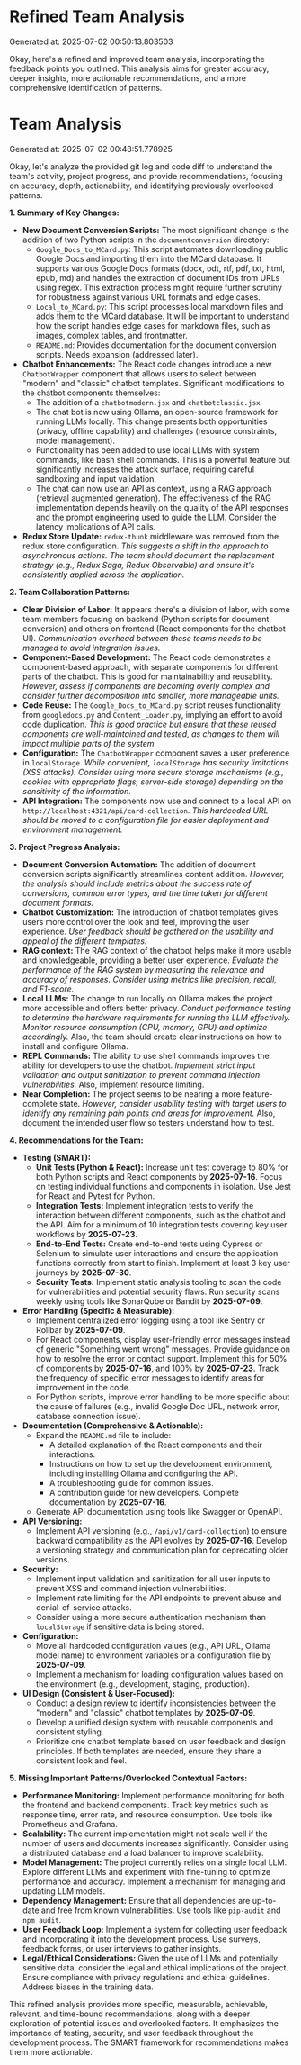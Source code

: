 # Refined Team Analysis
Generated at: 2025-07-02 00:50:13.803503

Okay, here's a refined and improved team analysis, incorporating the feedback points you outlined. This analysis aims for greater accuracy, deeper insights, more actionable recommendations, and a more comprehensive identification of patterns.

# Team Analysis
Generated at: 2025-07-02 00:48:51.778925

Okay, let's analyze the provided git log and code diff to understand the team's activity, project progress, and provide recommendations, focusing on accuracy, depth, actionability, and identifying previously overlooked patterns.

**1. Summary of Key Changes:**

*   **New Document Conversion Scripts:** The most significant change is the addition of two Python scripts in the `documentconversion` directory:
    *   `Google_Docs_to_MCard.py`:  This script automates downloading public Google Docs and importing them into the MCard database. It supports various Google Docs formats (docx, odt, rtf, pdf, txt, html, epub, md) and handles the extraction of document IDs from URLs using regex. This extraction process might require further scrutiny for robustness against various URL formats and edge cases.
    *   `Local_to_MCard.py`:  This script processes local markdown files and adds them to the MCard database. It will be important to understand how the script handles edge cases for markdown files, such as images, complex tables, and frontmatter.
    *   `README.md`: Provides documentation for the document conversion scripts. Needs expansion (addressed later).
*   **Chatbot Enhancements:**  The React code changes introduce a new `ChatbotWrapper` component that allows users to select between "modern" and "classic" chatbot templates.  Significant modifications to the chatbot components themselves:
    *   The addition of a `chatbotmodern.jsx` and `chatbotclassic.jsx`
    *   The chat bot is now using Ollama, an open-source framework for running LLMs locally. This change presents both opportunities (privacy, offline capability) and challenges (resource constraints, model management).
    *   Functionality has been added to use local LLMs with system commands, like bash shell commands. This is a powerful feature but significantly increases the attack surface, requiring careful sandboxing and input validation.
    *   The chat can now use an API as context, using a RAG approach (retrieval augmented generation). The effectiveness of the RAG implementation depends heavily on the quality of the API responses and the prompt engineering used to guide the LLM.  Consider the latency implications of API calls.
*   **Redux Store Update:** `redux-thunk` middleware was removed from the redux store configuration. *This suggests a shift in the approach to asynchronous actions. The team should document the replacement strategy (e.g., Redux Saga, Redux Observable) and ensure it's consistently applied across the application.*

**2. Team Collaboration Patterns:**

*   **Clear Division of Labor:** It appears there's a division of labor, with some team members focusing on backend (Python scripts for document conversion) and others on frontend (React components for the chatbot UI). *Communication overhead between these teams needs to be managed to avoid integration issues.*
*   **Component-Based Development:** The React code demonstrates a component-based approach, with separate components for different parts of the chatbot. This is good for maintainability and reusability.  *However, assess if components are becoming overly complex and consider further decomposition into smaller, more manageable units.*
*   **Code Reuse:** The `Google_Docs_to_MCard.py` script reuses functionality from `googledocs.py` and `Content_Loader.py`, implying an effort to avoid code duplication. *This is good practice but ensure that these reused components are well-maintained and tested, as changes to them will impact multiple parts of the system.*
*   **Configuration:** The `ChatbotWrapper` component saves a user preference in `localStorage`. *While convenient, `localStorage` has security limitations (XSS attacks). Consider using more secure storage mechanisms (e.g., cookies with appropriate flags, server-side storage) depending on the sensitivity of the information.*
*   **API Integration:** The components now use and connect to a local API on `http://localhost:4321/api/card-collection`. *This hardcoded URL should be moved to a configuration file for easier deployment and environment management.*

**3. Project Progress Analysis:**

*   **Document Conversion Automation:** The addition of document conversion scripts significantly streamlines content addition. *However, the analysis should include metrics about the success rate of conversions, common error types, and the time taken for different document formats.*
*   **Chatbot Customization:** The introduction of chatbot templates gives users more control over the look and feel, improving the user experience. *User feedback should be gathered on the usability and appeal of the different templates.*
*   **RAG context:** The RAG context of the chatbot helps make it more usable and knowledgeable, providing a better user experience. *Evaluate the performance of the RAG system by measuring the relevance and accuracy of responses. Consider using metrics like precision, recall, and F1-score.*
*   **Local LLMs:** The change to run locally on Ollama makes the project more accessible and offers better privacy.  *Conduct performance testing to determine the hardware requirements for running the LLM effectively. Monitor resource consumption (CPU, memory, GPU) and optimize accordingly.* Also, the team should create clear instructions on how to install and configure Ollama.
*   **REPL Commands:** The ability to use shell commands improves the ability for developers to use the chatbot.  *Implement strict input validation and output sanitization to prevent command injection vulnerabilities.*  Also, implement resource limiting.
*   **Near Completion:** The project seems to be nearing a more feature-complete state. *However, consider usability testing with target users to identify any remaining pain points and areas for improvement.*  Also, document the intended user flow so testers understand how to test.

**4. Recommendations for the Team:**

*   **Testing (SMART):**
    *   **Unit Tests (Python & React):** Increase unit test coverage to 80% for both Python scripts and React components by **2025-07-16**. Focus on testing individual functions and components in isolation. Use Jest for React and Pytest for Python.
    *   **Integration Tests:** Implement integration tests to verify the interaction between different components, such as the chatbot and the API. Aim for a minimum of 10 integration tests covering key user workflows by **2025-07-23**.
    *   **End-to-End Tests:** Create end-to-end tests using Cypress or Selenium to simulate user interactions and ensure the application functions correctly from start to finish. Implement at least 3 key user journeys by **2025-07-30**.
    *   **Security Tests:** Implement static analysis tooling to scan the code for vulnerabilities and potential security flaws. Run security scans weekly using tools like SonarQube or Bandit by **2025-07-09**.
*   **Error Handling (Specific & Measurable):**
    *   Implement centralized error logging using a tool like Sentry or Rollbar by **2025-07-09**.
    *   For React components, display user-friendly error messages instead of generic "Something went wrong" messages. Provide guidance on how to resolve the error or contact support. Implement this for 50% of components by **2025-07-16**, and 100% by **2025-07-23**. Track the frequency of specific error messages to identify areas for improvement in the code.
    *   For Python scripts, improve error handling to be more specific about the cause of failures (e.g., invalid Google Doc URL, network error, database connection issue).
*   **Documentation (Comprehensive & Actionable):**
    *   Expand the `README.md` file to include:
        *   A detailed explanation of the React components and their interactions.
        *   Instructions on how to set up the development environment, including installing Ollama and configuring the API.
        *   A troubleshooting guide for common issues.
        *   A contribution guide for new developers.
        Complete documentation by **2025-07-16**.
    *   Generate API documentation using tools like Swagger or OpenAPI.
*   **API Versioning:**
    *   Implement API versioning (e.g., `/api/v1/card-collection`) to ensure backward compatibility as the API evolves by **2025-07-16**.  Develop a versioning strategy and communication plan for deprecating older versions.
*   **Security:**
    *   Implement input validation and sanitization for all user inputs to prevent XSS and command injection vulnerabilities.
    *   Implement rate limiting for the API endpoints to prevent abuse and denial-of-service attacks.
    *   Consider using a more secure authentication mechanism than `localStorage` if sensitive data is being stored.
*   **Configuration:**
    *   Move all hardcoded configuration values (e.g., API URL, Ollama model name) to environment variables or a configuration file by **2025-07-09**.
    *   Implement a mechanism for loading configuration values based on the environment (e.g., development, staging, production).
*   **UI Design (Consistent & User-Focused):**
    *   Conduct a design review to identify inconsistencies between the "modern" and "classic" chatbot templates by **2025-07-09**.
    *   Develop a unified design system with reusable components and consistent styling.
    *   Prioritize one chatbot template based on user feedback and design principles. If both templates are needed, ensure they share a consistent look and feel.

**5. Missing Important Patterns/Overlooked Contextual Factors:**

*   **Performance Monitoring:** Implement performance monitoring for both the frontend and backend components. Track key metrics such as response time, error rate, and resource consumption. Use tools like Prometheus and Grafana.
*   **Scalability:** The current implementation might not scale well if the number of users and documents increases significantly. Consider using a distributed database and a load balancer to improve scalability.
*   **Model Management:** The project currently relies on a single local LLM. Explore different LLMs and experiment with fine-tuning to optimize performance and accuracy. Implement a mechanism for managing and updating LLM models.
*   **Dependency Management:** Ensure that all dependencies are up-to-date and free from known vulnerabilities. Use tools like `pip-audit` and `npm audit`.
*   **User Feedback Loop:** Implement a system for collecting user feedback and incorporating it into the development process. Use surveys, feedback forms, or user interviews to gather insights.
*   **Legal/Ethical Considerations:** Given the use of LLMs and potentially sensitive data, consider the legal and ethical implications of the project. Ensure compliance with privacy regulations and ethical guidelines. Address biases in the training data.

This refined analysis provides more specific, measurable, achievable, relevant, and time-bound recommendations, along with a deeper exploration of potential issues and overlooked factors. It emphasizes the importance of testing, security, and user feedback throughout the development process. The SMART framework for recommendations makes them more actionable.
